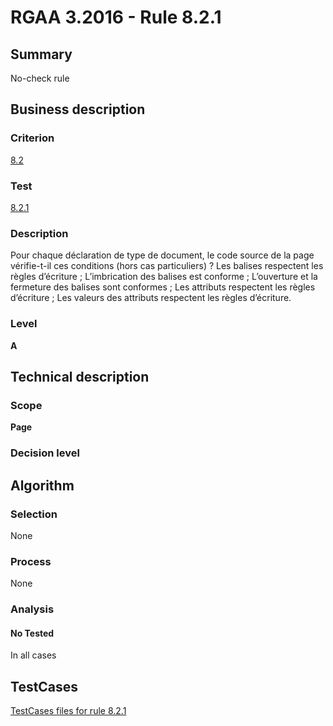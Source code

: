 # RGAA 3.2016 - Rule 8.2.1

## Summary
No-check rule


## Business description

### Criterion
[8.2](http://references.modernisation.gouv.fr/rgaa-accessibilite/criteres.html#crit-8-2)

### Test
[8.2.1](http://references.modernisation.gouv.fr/rgaa-accessibilite/criteres.html#test-8-2-1)

### Description
Pour chaque déclaration de type de document, le code source de la page vérifie-t-il ces conditions (hors cas particuliers) ? Les balises respectent les règles d’écriture ; L’imbrication des balises est conforme ; L’ouverture et la fermeture des balises sont conformes ; Les attributs respectent les règles d’écriture ; Les valeurs des attributs respectent les règles d’écriture.

### Level
**A**


## Technical description

### Scope
**Page**

### Decision level


## Algorithm

### Selection
None

### Process
None

### Analysis

#### No Tested
In all cases


##  TestCases

[TestCases files for rule 8.2.1](https://github.com/Asqatasun/Asqatasun/tree/RGAA_3.2016/rules/rules-rgaa3.2016/src/test/resources/testcases/rgaa32016/Rgaa32016Rule080201/)


